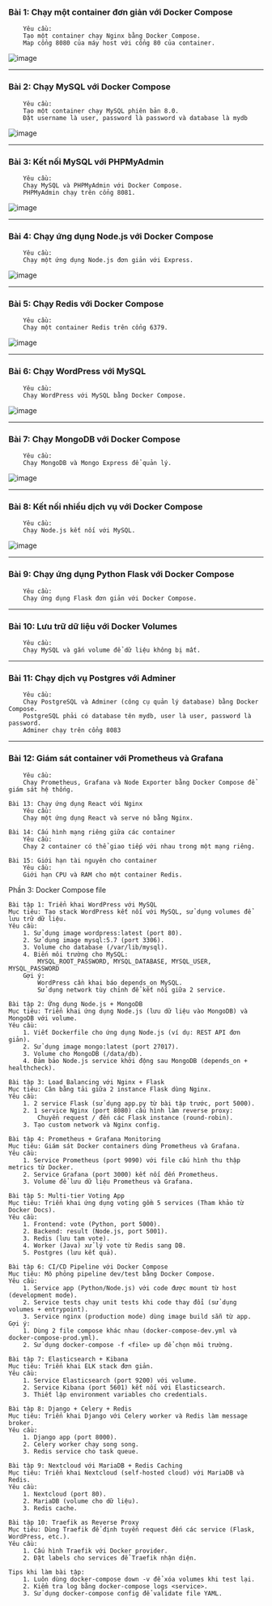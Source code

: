 ### Bài 1: Chạy một container đơn giản với Docker Compose					
		Yêu cầu:				
		Tạo một container chạy Nginx bằng Docker Compose.				
		Map cổng 8080 của máy host với cổng 80 của container.	
  ![image](https://github.com/user-attachments/assets/f7c6bb7d-c545-4aaa-8950-b1aa561e4dcd)

***				
### Bài 2: Chạy MySQL với Docker Compose					
		Yêu cầu:				
		Tạo một container chạy MySQL phiên bản 8.0.				
		Đặt username là user, password là password và database là mydb		
  ![image](https://github.com/user-attachments/assets/e74c2c20-c434-47a2-92a9-28cf0e264900)

***
### Bài 3: Kết nối MySQL với PHPMyAdmin					
		Yêu cầu:				
		Chạy MySQL và PHPMyAdmin với Docker Compose.				
		PHPMyAdmin chạy trên cổng 8081.				
![image](https://github.com/user-attachments/assets/4bc2d3fc-29df-4e5d-af32-fda124c4a07a)

 ***
### Bài 4: Chạy ứng dụng Node.js với Docker Compose					
		Yêu cầu:				
		Chạy một ứng dụng Node.js đơn giản với Express.	
![image](https://github.com/user-attachments/assets/8753c384-8688-4eef-99d7-5031f2d79415)

***						
### Bài 5: Chạy Redis với Docker Compose					
		Yêu cầu:				
		Chạy một container Redis trên cổng 6379.			
  ![image](https://github.com/user-attachments/assets/89d061df-7b15-4886-8f83-4ad3cd2f3931)

***						
### Bài 6: Chạy WordPress với MySQL					
		Yêu cầu:				
		Chạy WordPress với MySQL bằng Docker Compose.				
![image](https://github.com/user-attachments/assets/4ef3e791-97ae-4922-8ff2-d048dfbd769e)

***
### Bài 7: Chạy MongoDB với Docker Compose					
		Yêu cầu:				
		Chạy MongoDB và Mongo Express để quản lý.				
![image](https://github.com/user-attachments/assets/099b06ff-d179-42fe-8298-2056003b9569)

***
### Bài 8: Kết nối nhiều dịch vụ với Docker Compose					
		Yêu cầu:				
		Chạy Node.js kết nối với MySQL.				
![image](https://github.com/useNodejsr-attachments/assets/af3f82c9-412e-4965-aeab-d51439f902ce)

***
### Bài 9: Chạy ứng dụng Python Flask với Docker Compose					
		Yêu cầu:				
		Chạy ứng dụng Flask đơn giản với Docker Compose.				
***						
### Bài 10: Lưu trữ dữ liệu với Docker Volumes					
		Yêu cầu:				
		Chạy MySQL và gắn volume để dữ liệu không bị mất.				

***
### Bài 11: Chạy dịch vụ Postgres với Adminer					
		Yêu cầu:				
		Chạy PostgreSQL và Adminer (công cụ quản lý database) bằng Docker Compose.				
		PostgreSQL phải có database tên mydb, user là user, password là password.				
		Adminer chạy trên cổng 8083				
***						
### Bài 12: Giám sát container với Prometheus và Grafana					
		Yêu cầu:				
		Chạy Prometheus, Grafana và Node Exporter bằng Docker Compose để giám sát hệ thống.				
						
	Bài 13: Chạy ứng dụng React với Nginx					
		Yêu cầu:				
		Chạy một ứng dụng React và serve nó bằng Nginx.				
						
	Bài 14: Cấu hình mạng riêng giữa các container					
		Yêu cầu:				
		Chạy 2 container có thể giao tiếp với nhau trong một mạng riêng.				
						
	Bài 15: Giới hạn tài nguyên cho container					
		Yêu cầu:				
		Giới hạn CPU và RAM cho một container Redis.				
						
Phần 3:	Docker Compose file					
						
	Bài tập 1: Triển khai WordPress với MySQL					
	Mục tiêu: Tạo stack WordPress kết nối với MySQL, sử dụng volumes để lưu trữ dữ liệu.					
	Yêu cầu:					
		1. Sử dụng image wordpress:latest (port 80).				
		2. Sử dụng image mysql:5.7 (port 3306).				
		3. Volume cho database (/var/lib/mysql).				
		4. Biến môi trường cho MySQL:				
			MYSQL_ROOT_PASSWORD, MYSQL_DATABASE, MYSQL_USER, MYSQL_PASSWORD			
		Gợi ý:				
			WordPress cần khai báo depends_on MySQL.			
			Sử dụng network tùy chỉnh để kết nối giữa 2 service.			
						
	Bài tập 2: Ứng dụng Node.js + MongoDB					
	Mục tiêu: Triển khai ứng dụng Node.js (lưu dữ liệu vào MongoDB) và MongoDB với volume.					
	Yêu cầu:					
		1. Viết Dockerfile cho ứng dụng Node.js (ví dụ: REST API đơn giản).				
		2. Sử dụng image mongo:latest (port 27017).				
		3. Volume cho MongoDB (/data/db).				
		4. Đảm bảo Node.js service khởi động sau MongoDB (depends_on + healthcheck).				
						
	Bài tập 3: Load Balancing với Nginx + Flask					
	Mục tiêu: Cân bằng tải giữa 2 instance Flask dùng Nginx.					
	Yêu cầu:					
		1. 2 service Flask (sử dụng app.py từ bài tập trước, port 5000).				
		2. 1 service Nginx (port 8080) cấu hình làm reverse proxy:				
			Chuyển request / đến các Flask instance (round-robin).			
		3. Tạo custom network và Nginx config.				
						
	Bài tập 4: Prometheus + Grafana Monitoring					
	Mục tiêu: Giám sát Docker containers dùng Prometheus và Grafana.					
	Yêu cầu:					
		1. Service Prometheus (port 9090) với file cấu hình thu thập metrics từ Docker.				
		2. Service Grafana (port 3000) kết nối đến Prometheus.				
		3. Volume để lưu dữ liệu Prometheus và Grafana.				
						
	Bài tập 5: Multi-tier Voting App					
	Mục tiêu: Triển khai ứng dụng voting gồm 5 services (Tham khảo từ Docker Docs).					
	Yêu cầu:					
		1. Frontend: vote (Python, port 5000).				
		2. Backend: result (Node.js, port 5001).				
		3. Redis (lưu tạm vote).				
		4. Worker (Java) xử lý vote từ Redis sang DB.				
		5. Postgres (lưu kết quả).				
						
	Bài tập 6: CI/CD Pipeline với Docker Compose					
	Mục tiêu: Mô phỏng pipeline dev/test bằng Docker Compose.					
	Yêu cầu:					
		1. Service app (Python/Node.js) với code được mount từ host (development mode).				
		2. Service tests chạy unit tests khi code thay đổi (sử dụng volumes + entrypoint).				
		3. Service nginx (production mode) dùng image build sẵn từ app.				
	Gợi ý:					
		1. Dùng 2 file compose khác nhau (docker-compose-dev.yml và docker-compose-prod.yml).				
		2. Sử dụng docker-compose -f <file> up để chọn môi trường.				
						
	Bài tập 7: Elasticsearch + Kibana					
	Mục tiêu: Triển khai ELK stack đơn giản.					
	Yêu cầu:					
		1. Service Elasticsearch (port 9200) với volume.				
		2. Service Kibana (port 5601) kết nối với Elasticsearch.				
		3. Thiết lập environment variables cho credentials.				
						
	Bài tập 8: Django + Celery + Redis					
	Mục tiêu: Triển khai Django với Celery worker và Redis làm message broker.					
	Yêu cầu:					
		1. Django app (port 8000).				
		2. Celery worker chạy song song.				
		3. Redis service cho task queue.				
						
	Bài tập 9: Nextcloud với MariaDB + Redis Caching					
	Mục tiêu: Triển khai Nextcloud (self-hosted cloud) với MariaDB và Redis.					
	Yêu cầu:					
		1. Nextcloud (port 80).				
		2. MariaDB (volume cho dữ liệu).				
		3. Redis cache.				
						
	Bài tập 10: Traefik as Reverse Proxy					
	Mục tiêu: Dùng Traefik để định tuyến request đến các service (Flask, WordPress, etc.).					
	Yêu cầu:					
		1. Cấu hình Traefik với Docker provider.				
		2. Đặt labels cho services để Traefik nhận diện.				
						
	Tips khi làm bài tập:					
		1. Luôn dùng docker-compose down -v để xóa volumes khi test lại.				
		2. Kiểm tra log bằng docker-compose logs <service>.				
		3. Sử dụng docker-compose config để validate file YAML.				
						
